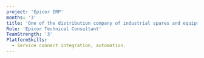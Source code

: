 ```yaml
---
project: 'Epicor ERP'
months: '3'
title: 'One of the distribution company of industrial spares and equipment in UAE'
Role: 'Epicor Technical Consultant'
TeamStrength: '3'
PlatformSkills:
  - Service connect integration, automation.
---
```

